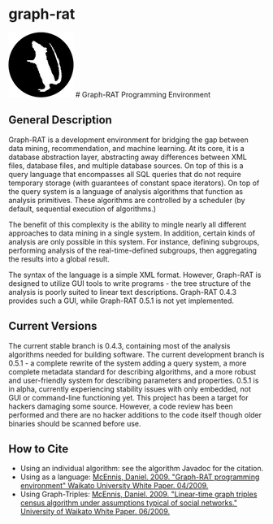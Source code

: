 graph-rat
=========

<img src="Graph-RATLogo2.png" height="128" weight="128" alt="Graph-RAT Logo"/> 
# Graph-RAT Programming Environment</h1>

## General Description

Graph-RAT is a development environment for bridging the gap between data mining, recommendation, and machine learning.
At its core, it is a database abstraction layer, abstracting away differences between XML files, database files, and multiple
database sources.  On top of this is a query language that encompasses all SQL queries that do not require temporary storage 
(with guarantees of constant space iterators).  On top of the query system is a language of analysis algorithms that
function as analysis primitives.  These algorithms are controlled by a scheduler (by default, sequential execution of algorithms.)</p>

The benefit of this complexity is the ability to mingle nearly all different approaches to data mining in a single system.  In addition,
certain kinds of analysis are only possible in this system.  For instance, defining subgroups, performing analysis of the real-time-defined
subgroups, then aggregating the results into a global result.

The syntax of the language is a simple XML format.  However, Graph-RAT is designed to utilize GUI tools to write programs - the
tree structure of the analysis is poorly suited to linear text descriptions.  Graph-RAT 0.4.3 provides such a GUI, while 
Graph-RAT 0.5.1 is not yet implemented.

## Current Versions
The current stable branch is 0.4.3, containing most of the analysis algorithms needed for building software.  The current development branch
is 0.5.1 - a complete rewrite of the system adding a query system, a more complete metadata standard for describing algorithms, and a more 
robust and user-friendly system for describing parameters and properties.  0.5.1 is in alpha, currently experiencing stability issues with only 
embedded, not GUI or command-line functioning yet.  This project has been a target for hackers damaging some source.  However, a code review has been performed
and there are no hacker additions to the code itself though older binaries should be scanned before use.

## How to Cite

+ Using an individual algorithm: see the algorithm Javadoc for the citation.
+ Using as a language: [McEnnis, Daniel. 2009. "Graph-RAT programming environment" Waikato University White Paper. 04/2009.](Graph-RAT09.pdf)
+ Using Graph-Triples: [McEnnis, Daniel. 2009. "Linear-time graph triples census algorithm under assumptions typical of social networks." University of Waikato White Paper. 06/2009.](GraphTriplesWorkingPaper.pdf)
